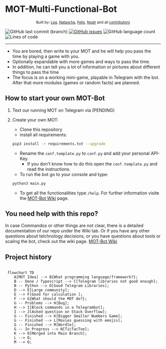 # MOT-Multi-Functional-Bot

<div align="center">
    <small>Built by:
        <a href="https://github.com/lea-s">Lea</a>,
        <a href="https://github.com/natibckr">Natascha</a>,
        <a href="https://github.com/fulachs">Felix</a>,
        <a href="https://github.com/nowo2000">Noah</a> and all
        <a href="https://github.com/NoWo2000/MOT-Multi-Functional-Bot/graphs/contributors">contributors</a>
    </small>
</div>


![GitHub last commit (branch)](https://img.shields.io/github/last-commit/NoWo2000/MOT-Multi-Functional-Bot/main)
[![GitHub issues](https://img.shields.io/github/issues/NoWo2000/MOT-Multi-Functional-Bot)](https://github.com/NoWo2000/MOT-Multi-Functional-Bot/issues)
![GitHub language count](https://img.shields.io/github/languages/count/NoWo2000/MOT-Multi-Functional-Bot)
![Lines of code](https://img.shields.io/tokei/lines/github/NoWo2000/MOT-Multi-Functional-Bot)

---

- You are bored, then write to your MOT and he will help you pass the time by playing a game with you.
- Optionally expandable with more games and ways to pass the time.
- In addition, he can tell you a lot of information or pictures about different things to pass the time
- The focus is on a working mini-game, playable in Telegram with the bot. After that more modules (games or random facts) are planned.

## How to start your own MOT-Bot
1. Text our running MOT on Telegram via (PENDING)
2. Create your own MOT:
    - Clone this repository
    - install all requirements:

    ```bash
    pip3 install -r requirements.txt --upgrade
    ```
    - Rename the `conf.template.py` to `conf.py` and add your personal API-Key.
        - If you don't know how to do this open the `conf.template.py` and read the instructions.
    - To run the bot go to your console and type:

    ```bash
    python3 main.py
    ```
    - To get all the functionalities type `/help`. For further information visite the [MOT-Bot Wiki](https://github.com/NoWo2000/MOT-Multi-Functional-Bot/wiki) page.



## You need help with this repo?

In case Commandos or other things are not clear, there is a detailed documentation of our repo under the Wiki tab.
Or if you have any other questions about telchnology decisions, or you have questions about tools or scaling the bot, check out the wiki page. [MOT-Bot Wiki](https://github.com/NoWo2000/MOT-Multi-Functional-Bot/wiki)

## Project history

```mermaid

 flowchart TD
    A[MOT Idea] --> B{What programming language/framework?};
    B -- Deno / Typescript --> C[Telegram libraries not good enough];
    B -- Python --> D[Good Telegram Libraries];
    D --> E[Large community];
    E --> F[Good for calculation ];
    F --> G{What should the MOT do?};
    G -- Problems --> H[Bug];
    H --> I[Block commands in a Telegrambot];
    I --> J[Asked question on Stack Overflow];
    G -- Finished --> K[Bigger Smaller Numbers Game];
    G -- Finished --> L[Movies guessing with emojis];
    G -- Finished --> M[Wordle];
    G -- In Progress --> N[TicTacToe];
    K --> O[Merged into Main Branch];
    L --> O;
    M --> O;


```
